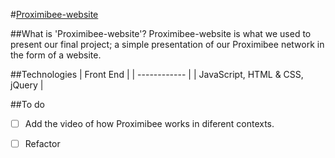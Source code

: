 #[Proximibee-website](http://proximibee.herokuapp.com)

##What is 'Proximibee-website'?
Proximibee-website is what we used to present our final project; a simple presentation of our Proximibee network in the form of a website.

##Technologies
| Front End                       |
| ------------                    |
| JavaScript, HTML & CSS, jQuery  |

##To do 
- [ ] Add the video of how Proximibee works in diferent contexts.
- [ ] Refactor

